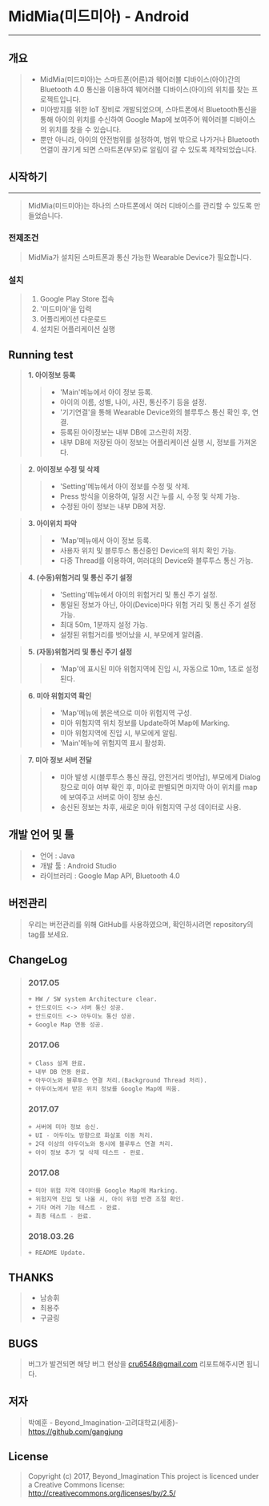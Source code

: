 # MidMia(미드미아) - Android
<hr />

## 개요
>+ MidMia(미드미아)는 스마트폰(어른)과 웨어러블 디바이스(아이)간의 Bluetooth 4.0 통신을 이용하여 웨어러블 디바이스(아이)의 위치를 찾는 프로젝트입니다.
>+ 미아방지를 위한 IoT 장비로 개발되었으며, 스마트폰에서 Bluetooth통신을 통해 아이의 위치를 수신하여 Google Map에 보여주어 웨어러블 디바이스의 위치를 찾을 수 있습니다.
>+ 뿐만 아니라, 아이의 안전범위를 설정하여, 범위 밖으로 나가거나 Bluetooth 연결이 끊기게 되면 스마트폰(부모)로 알림이 갈 수 있도록 제작되었습니다.

## 시작하기
<hr/>

>MidMia(미드미아)는 하나의 스마트폰에서 여러 디바이스를 관리할 수 있도록 만들었습니다.

### 전제조건
>MidMia가 설치된 스마트폰과 통신 가능한 Wearable Device가 필요합니다.

### 설치
>1. Google Play Store 접속
>2. '미드미아'을 입력
>3. 어플리케이션 다운로드
>4. 설치된 어플리케이션 실행


## Running test
>__1. 아이정보 등록__
>>+ 'Main'메뉴에서 아이 정보 등록.
>>+ 아이의 이름, 성별, 나이, 사진, 통신주기 등을 설정.
>>+ '기기연결'을 통해 Wearable Device와의 블루투스 통신 확인 후, 연결.
>>+ 등록된 아이정보는 내부 DB에 고스란히 저장.
>>+ 내부 DB에 저장된 아이 정보는 어플리케이션 실행 시, 정보를 가져온다.

>__2. 아이정보 수정 및 삭제__
>>+ 'Setting'메뉴에서 아이 정보를 수정 및 삭제.
>>+ Press 방식을 이용하여, 일정 시간 누를 시, 수정 및 삭제 가능.
>>+ 수정된 아이 정보는 내부 DB에 저장.

>__3. 아이위치 파악__
>>+ 'Map'메뉴에서 아이 정보 등록.
>>+ 사용자 위치 및 블루투스 통신중인 Device의 위치 확인 가능.
>>+ 다중 Thread를 이용하여, 여러대의 Device와 블루투스 통신 가능.

>__4. (수동)위험거리 및 통신 주기 설정__
>>+ 'Setting'메뉴에서 아이의 위험거리 및 통신 주기 설정.
>>+ 통일된 정보가 아닌, 아이(Device)마다 위험 거리 및 통신 주기 설정 가능.
>>+ 최대 50m, 1분까지 설정 가능.
>>+ 설정된 위험거리를 벗어났을 시, 부모에게 알려줌.

>__5. (자동)위험거리 및 통신 주기 설정__
>>+ 'Map'에 표시된 미아 위험지역에 진입 시, 자동으로 10m, 1초로 설정된다.

>__6. 미아 위험지역 확인__
>>+ 'Map'메뉴에 붉은색으로 미아 위험지역 구성.
>>+ 미아 위험지역 위치 정보를 Update하여 Map에 Marking.
>>+ 미아 위험지역에 진입 시, 부모에게 알림.
>>+ 'Main'메뉴에 위험지역 표시 활성화.

>__7. 미아 정보 서버 전달__
>>+ 미아 발생 시(블루투스 통신 끊김, 안전거리 벗어남), 부모에게 Dialog창으로 미아 여부 확인 후, 미아로 판별되면 마지막 아이 위치를 map에 보여주고 서버로 아이 정보 송신.
>>+ 송신된 정보는 차후, 새로운 미아 위험지역 구성 데이터로 사용.

## 개발 언어 및 툴
>+ 언어 : Java
>+ 개발 툴 : Android Studio
>+ 라이브러리 : Google Map API, Bluetooth 4.0

## 버전관리
>우리는 버전관리를 위해 GitHub를 사용하였으며, 확인하시려면 repository의 tag를 보세요.

## ChangeLog
> ### 2017.05
>    ```
>    + HW / SW system Architecture clear.
>    + 안드로이드 <-> 서버 통신 성공.
>    + 안드로이드 <-> 아두이노 통신 성공.
>    + Google Map 연동 성공.
>    ```
> ### 2017.06
>    ```
>    + Class 설계 완료.
>    + 내부 DB 연동 완료.
>    + 아두이노와 블루투스 연결 처리.(Background Thread 처리).
>    + 아두이노에서 받은 위치 정보를 Google Map에 띄움.
>    ```
> ### 2017.07
>    ```
>    + 서버에 미아 정보 송신.
>    + UI - 아두이노 방향으로 화살표 이동 처리.
>    + 2대 이상의 아두이노와 동시에 블루투스 연결 처리.
>    + 아이 정보 추가 및 삭제 테스트 - 완료.
>    ```
> ### 2017.08
>    ```
>    + 미아 위험 지역 데이터를 Google Map에 Marking.
>    + 위험지역 진입 및 나올 시, 아이 위험 반경 조절 확인.
>    + 기타 여러 기능 테스트 - 완료.
>    + 최종 테스트 - 완료.
>    ```
> ### 2018.03.26
>    ```
>    + README Update.
>    ```

## THANKS
>+ 남송휘
>+ 최용주
>+ 구글링

## BUGS
> 버그가 발견되면 해당 버그 현상을 cru6548@gmail.com 리포트해주시면 됩니다.

## 저자
>박예훈 - Beyond_Imagination-고려대학교(세종)-https://github.com/gangjung

## License
> Copyright (c) 2017, Beyond_Imagination
> This project is licenced under a Creative Commons license: http://creativecommons.org/licenses/by/2.5/
